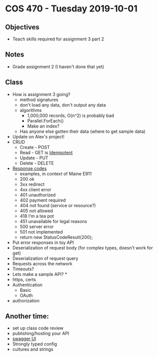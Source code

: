 # COS 470 - Tuesday 2019-10-01
## Objectives
* Teach skills required for assignment 3 part 2

## Notes
* Grade assignment 2 (I haven't done that yet)

## Class
* How is assignment 3 going?
  * method signatures
  * don't load any data, don't output any data
  * algorithms
    * 1,000,000 records, O(n^2) is probably bad
    * Parallel.ForEach()
    * Make an index?
  * Has anyone else gotten their data (where to get sample data)
* Update on Alex's project!
* CRUD
  * Create - POST
  * Read - GET is [Idempotent](https://en.wikipedia.org/wiki/Idempotence)
  * Update - PUT
  * Delete - DELETE
* [Response codes](https://en.wikipedia.org/wiki/List_of_HTTP_status_codes)
  * examples, in context of Maine E911
  * 200 ok
  * 3xx redirect
  * 4xx client error
  * 401 unauthorized
  * 402 payment required
  * 404 not found (service or resource?)
  * 405 not allowed
  * 418 I'm a tea pot
  * 451 unavailable for legal reasons
  * 500 server error
  * 501 not implemented
  * return new StatusCodeResult(200);
* Put error responses in toy API
* Deserialization of request body (for complex types, doesn't work for get)
* Deserialization of request query
* Requests across the network
* Timeouts?
* Lets make a sample API?
  *
* https, certs
* Authentication
  * Basic
  * OAuth
* authorization


## Another time:
* set up class code review
* publishing/hosting your API
* [swagger UI](https://github.com/swagger-api/swagger-ui)
* Strongly typed config
* cultures and strings
